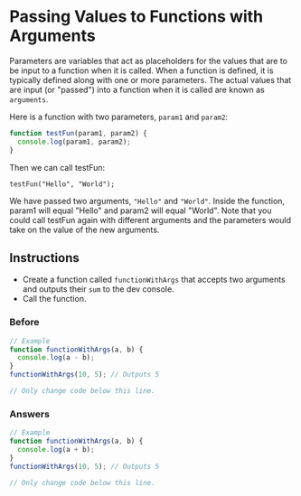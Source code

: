 # Passing Values to Functions with Arguments

Parameters are variables that act as placeholders for the
values that are to be input to a function when it is called.
When a function is defined, it is typically defined along with
one or more parameters. The actual values that are input (or "passed")
into a function when it is called are known as `arguments`.

Here is a function with two parameters, `param1` and `param2`:

```javascript
function testFun(param1, param2) {
  console.log(param1, param2);
}
```

Then we can call testFun:

`testFun("Hello", "World");`

We have passed two arguments, `"Hello"` and `"World"`. Inside the function,
param1 will equal "Hello" and param2 will equal "World". Note that
you could call testFun again with different arguments and the
parameters would take on the value of the new arguments.

## Instructions
 - Create a function called `functionWithArgs` that accepts two arguments and
 outputs their `sum` to the dev console.
 - Call the function.

### Before

```javascript
// Example
function functionWithArgs(a, b) {
  console.log(a - b);
}
functionWithArgs(10, 5); // Outputs 5

// Only change code below this line.
```

### Answers

```javascript
// Example
function functionWithArgs(a, b) {
  console.log(a + b);
}
functionWithArgs(10, 5); // Outputs 5

// Only change code below this line.
```